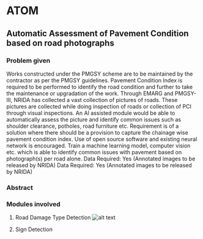 # ATOM
## Automatic Assessment of Pavement Condition based on road photographs

### Problem given

  Works constructed under the PMGSY scheme are to be maintained by the contractor as per the PMGSY guidelines. Pavement Condition Index is required to be performed to identify the road condition and further to take the maintenance or upgradation of the work. Through EMARG and PMGSY-III, NRIDA has collected a vast collection of pictures of roads. These pictures are collected while doing inspection of roads or collection of PCI through visual inspections. An AI assisted module would be able to automatically assess the picture and identify common issues such as shoulder clearance, potholes, road furniture etc. Requirement is of a solution where there should be a provision to capture the chainage wise pavement condition index. Use of open source software and existing neural network is encouraged. Train a machine learning model, computer vision etc. which is able to identify common issues with pavement based on photograph(s) per road alone. Data Required: Yes (Annotated images to be released by NRIDA) Data Required: Yes (Annotated images to be released by NRIDA)
  
### Abstract



### Modules involved
1. Road Damage Type Detection
![alt text](https://drive.google.com/uc?id=1MiaRqHoFel01ZpCmvY3T8VZHpHe6oyO2)

2. Sign Detection

